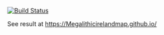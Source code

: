 [![Build Status](https://travis-ci.org/Megalithicirelandmap/Megalithicirelandmap.github.io.svg?branch=master)](https://travis-ci.org/Megalithicirelandmap/Megalithicirelandmap.github.io)

See result at <https://Megalithicirelandmap.github.io/>
